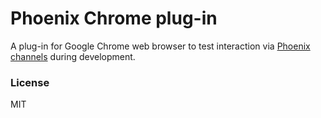 # Phoenix Chrome plug-in

A plug-in for Google Chrome web browser to test interaction via [Phoenix](http://phoenixframework.org/) [channels](https://hexdocs.pm/phoenix/channels.html#content) during development.

### License

MIT 
